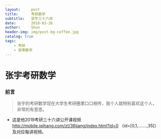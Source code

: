 ```yaml
---
layout:     post
title:      考研数学
subtitle:   张宇三十六讲
date:       2018-03-26
author:     Shuo
header-img: img/post-bg-coffee.jpg
catalog: true
tags:
    - 考研
    - 高等数学
---
```

# 张宇考研数学
### 前言
> 张宇的考研数学现在大学生考研圈里口口相传，我个人就特别喜欢这个人，非常的有意思。

* 这是他2019考研三十六讲公开课视频  <http://mobile.iqihang.com/zt/36jiang/index.html?id=0>  （id=[0,1,.......,35]）及对应每讲视频。
